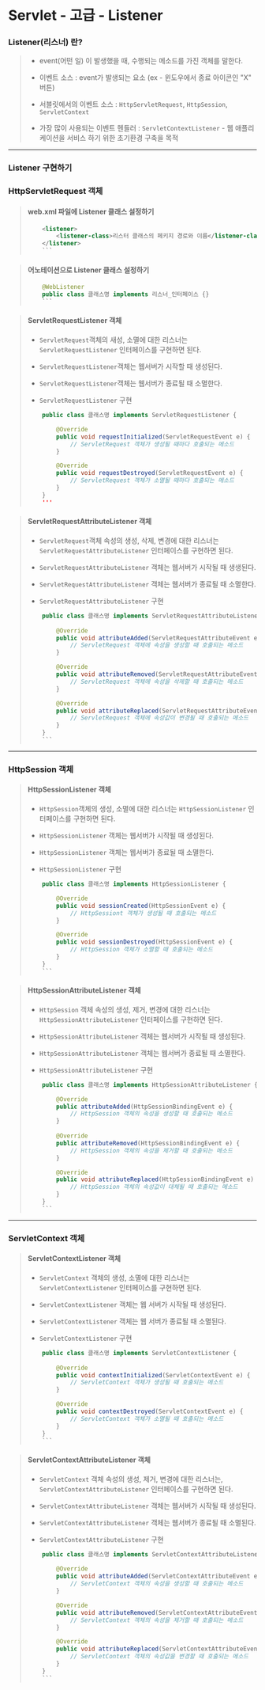 # Servlet - 고급 - Listener

### Listener(리스너) 란?

>	* event(어떤 일) 이 발생했을 때, 수행되는 메소드를 가진 객체를 말한다.
>
>	* 이벤트 소스 : event가 발생되는 요소 (ex - 윈도우에서 종료 아이콘인 "X" 버튼)
>
>	* 서블릿에서의 이벤트 소스 : ``HttpServletRequest``, ``HttpSession``, ``ServletContext``
>
>	* 가장 많이 사용되는 이벤트 헨들러 : ``ServletContextListener`` - 웹 애플리케이션을 서비스 하기 위한 초기환경 구축을 목적

---

### Listener 구현하기

### HttpServletRequest 객체

>	#### web.xml 파일에 Listener 클래스 설정하기
>
>	```xml
>		<listener>
>			<listener-class>리스터 클래스의 페키지 경로와 이름</listener-class>
>		</listener>
>		```


>	#### 어노테이션으로 Listener 클래스 설정하기
>
>	```java
>		@WebListener
>		public class 클래스명 implements 리스너_인터페이스 {}
>		```

>	#### ServletRequestListener 객체
>
>	* ``ServletRequest``객체의 새성, 소멸에 대한 리스너는 ``ServletRequestListener`` 인터페이스를 구현하면 된다.
>
>	* ``ServletRequestListener``객체는 웹서버가 시작할 때 생성된다.
>
>	* ``ServletRequestListener``객체는 웹서버가 종료될 때 소멸한다.
>
>	* ``ServletRequestListener`` 구현
>
>	```java
>		public class 클래스명 implements ServletRequestListener {
>
>			@Override
>			public void requestInitialized(ServletRequestEvent e) {
>				// ServletRequest 객체가 생성될 때마다 호출되는 메소드
>			}
>
>			@Override
>			public void requestDestroyed(ServletRequestEvent e) {
>				// ServletRequest 객체가 소멸될 때마다 호출되는 메소드
>			}
>		}
>		'''


>	#### ServletRequestAttributeListener 객체
>
>	* ``ServletRequest``객체 속성의 생성, 삭제, 변경에 대한 리스너는 ``ServletRequestAttributeListener`` 인터페이스를 구현하면 된다.
>
>	* ``ServletRequestAttributeListener`` 객체는 웹서버가 시작될 때 생생된다.
>
>	* ``ServletRequestAttributeListener`` 객체는 웹서버가 종료될 때 소멸한다.
>
>	* ``ServletRequestAttributeListener`` 구현
>
>	```java
>		public class 클래스명 implements ServletRequestAttributeListener {
>		
>			@Override
>			public void attributeAdded(ServletRequestAttributeEvent e) {
>				// ServletRequest 객체에 속성을 생성할 때 호출되는 메소드
>			}
>
>			@Override
>			public void attributeRemoved(ServletRequestAttributeEvent e) {
>				// ServletRequest 객체에 속성을 삭제할 때 호출되는 메소드
>			}
>
>			@Override
>			public void attributeReplaced(ServletRequestAttributeEvent e) {
>				// ServletRequest 객체에 속성값이 변경될 때 호출되는 메소드
>			}
>		}
>		```

---

### HttpSession 객체

>	#### HttpSessionListener 객체
>
>	* ``HttpSession``객체의 생성, 소멸에 대한 리스너는 ``HttpSessionListener`` 인터페이스를 구현하면 된다.
>
>	* ``HttpSessionListener`` 객체는 웹서버가 시작될 때 생성된다.
>
>	* ``HttpSessionListener`` 객체는 웹서버가 종료될 때 소멸한다.
>
>	* ``HttpSessionListener`` 구현
>
>	```java
>		public class 클래스명 implements HttpSessionListener {
>
>			@Override
>			public void sessionCreated(HttpSessionEvent e) {
>				// HttpSessiont 객체가 생성될 때 호출되는 메소드
>			}
>
>			@Override
>			public void sessionDestroyed(HttpSessionEvent e) {
>				// HttpSession 객체가 소멸할 때 호출되는 메소드
>			}
>		}
>		```


>	#### HttpSessionAttributeListener 객체
>
>	* ``HttpSession`` 객체 속성의 생성, 제거, 변경에 대한 리스너는 ``HttpSessionAttributeListener`` 인터페이스를 구현하면 된다.
>
>	* ``HttpSessionAttributeListener`` 객체는 웹서버가 시작될 때 생성된다.
>
>	* ``HttpSessionAttributeListener`` 객체는 웹서버가 종료될 때 소멸한다.
>
>	* ``HttpSessionAttributeListener`` 구현
>
>	```java
>		public class 클래스명 implements HttpSessionAttributeListener {
>
>			@Override
>			public attributeAdded(HttpSessionBindingEvent e) {
>				// HttpSession 객체의 속성을 생성할 때 호출되는 메소드
>			}
>			
>			@Override
>			public attributeRemoved(HttpSessionBindingEvent e) {
>				// HttpSession 객체의 속성을 제거할 때 호출되는 메소드
>			}
>
>			@Override
>			public void attributeReplaced(HttpSessionBindingEvent e) {
>				// HttpSession 객체의 속성값이 대체될 때 호출되는 메소드
>			}
>		}
>		```

---

### ServletContext 객체

>	#### ServletContextListener 객체
>
>	* ``ServletContext`` 객체의 생성, 소멸에 대한 리스너는 ``ServletContextListener`` 인터페이스를 구현하면 된다.
>
>	* ``ServletContextListener`` 객체는 웹 서버가 시작될 때 생성된다.
>
>	* ``ServletContextListener`` 객체는 웹 서버가 종료될 때 소멸된다.
>
>	* ``ServletContextListener`` 구현
>
>	```java
>		public class 클래스명 implements ServletContextListener {
>		
>			@Override
>			public void contextInitialized(ServletContextEvent e) {
>				// ServletContext 객체가 생성될 때 호출되는 메소드
>			}
>
>			@Override
>			public void contextDestroyed(ServletContextEvent e) {
>				// ServletContext 객체가 소멸될 때 호출되는 메소드
>			}
>		}
>		```


>	#### ServletContextAttributeListener 객체
>
>	* ``ServletContext`` 객체 속성의 생성, 제거, 변경에 대한 리스너는, ``ServletContextAttributeListener`` 인터페이스를 구현하면 된다.
>
>	* ``ServletContextAttributeListener`` 객체는 웹서버가 시작될 때 생성된다.
>
>	* ``ServletContextAttributeListener`` 객체는 웹서버가 종료될 때 소멸된다.
>
>	* ``ServletContextAttributeListener`` 구현
>
>	```java
>		public class 클래스명 implements ServletContextAttributeListener {
>		
>			@Override
>			public void attributeAdded(ServletContextAttributeEvent e) {
>				// ServletContext 객체의 속성을 생성할 때 호출되는 메소드
>			}
>
>			@Override
>			public void attributeRemoved(ServletContextAttributeEvent e) {
>				// ServletContext 객체의 속성을 제거할 때 호출되는 메소드
>			}
>
>			@Override
>			public void attributeReplaced(ServletContextAttributeEvent e) {
>				// ServletContext 객체의 속성값을 변경할 때 호출되는 메소드
>			}
>		}
>		```